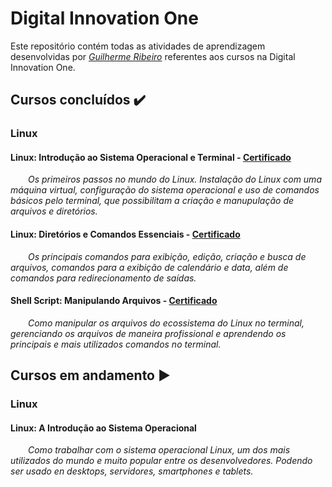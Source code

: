 # Digital Innovation One

Este repositório contém todas as atividades de aprendizagem desenvolvidas por _[Guilherme Ribeiro](https://www.linkedin.com/in/guilhermedasilvaribeiro/)_ referentes aos cursos na Digital Innovation One.

## Cursos concluídos :heavy_check_mark:
### Linux
#### Linux: Introdução ao Sistema Operacional e Terminal - [Certificado](https://drive.google.com/file/d/1Bcy-dhB57K1nnvLAJJaDcbTOB04RZAAi/view?usp=sharing)
&ensp;&ensp;&ensp;&ensp;_Os primeiros passos no mundo do Linux. Instalação do Linux com uma máquina virtual, configuração do sistema operacional e uso de comandos básicos pelo terminal, que possibilitam a criação e manupulação de arquivos e diretórios._

#### Linux: Diretórios e Comandos Essenciais - [Certificado](https://drive.google.com/file/d/1IShZgKfjtriSV7hmDmo-4MYY56jE7D5p/view?usp=sharing)
&ensp;&ensp;&ensp;&ensp;_Os principais comandos para exibição, edição, criação e busca de arquivos, comandos para a exibição de calendário e data, além de comandos para redirecionamento de saídas._

#### Shell Script: Manipulando Arquivos - [Certificado](https://drive.google.com/file/d/1K1TUUoFHzmPKGbnze9vStNzE_wycwp3N/view?usp=sharing)
&ensp;&ensp;&ensp;&ensp;_Como manipular os arquivos do ecossistema do Linux no terminal, gerenciando os arquivos de maneira profissional e aprendendo os principais e mais utilizados comandos no terminal._

## Cursos em andamento :arrow_forward:
### Linux
#### Linux: A Introdução ao Sistema Operacional
&ensp;&ensp;&ensp;&ensp;_Como trabalhar com o sistema operacional Linux, um dos mais utilizados do mundo e muito popular entre os desenvolvedores. Podendo ser usado en desktops, servidores, smartphones e tablets._
